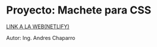 # Proyecto: Machete para CSS

[LINK A LA WEB(NETLIFY)](https://proyecto-machete-css.netlify.app/)

Autor: Ing. Andres Chaparro